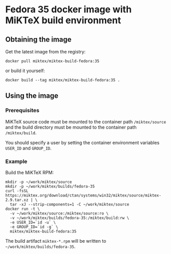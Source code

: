# Fedora 35 docker image with MiKTeX build environment

## Obtaining the image

Get the latest image from the registry:

    docker pull miktex/miktex-build-fedora:35

or build it yourself:

    docker build --tag miktex/miktex-build-fedora:35 .

## Using the image

### Prerequisites

MiKTeX source code must be mounted to the container path
`/miktex/source` and the build directory must be mounted to the
container path `/miktex/build`.

You should specify a user by setting the container environment
variables `USER_ID` and `GROUP_ID`.

### Example

Build the MiKTeX RPM:

    mkdir -p ~/work/miktex/source
    mkdir -p ~/work/miktex/builds/fedora-35
    curl -fsSL https://miktex.org/download/ctan/systems/win32/miktex/source/miktex-2.9.tar.xz | \
      tar -xJ --strip-components=1 -C ~/work/miktex/source
    docker run -t \
      -v ~/work/miktex/source:/miktex/source:ro \
      -v ~/work/miktex/builds/fedora-35:/miktex/build:rw \
      -e USER_ID=`id -u` \
      -e GROUP_ID=`id -g` \
      miktex/miktex-build-fedora:35

The build artifact `miktex-*.rpm` will be written to
`~/work/miktex/builds/fedora-35`.
